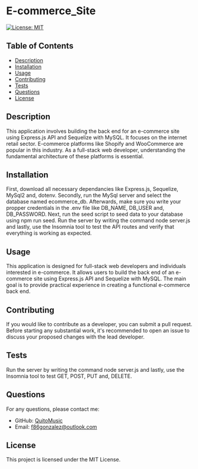 # E-commerce_Site

[![License: MIT](https://img.shields.io/badge/License-MIT-brightgreen.svg)](https://opensource.org/licenses/MIT)

## Table of Contents
- [Description](#description)
- [Installation](#installation)
- [Usage](#usage)
- [Contributing](#contributing)
- [Tests](#tests)
- [Questions](#questions)
- [License](#license)

## Description

This application involves building the back end for an e-commerce site using Express.js API and Sequelize with MySQL. It focuses on the internet retail sector. E-commerce platforms like Shopify and WooCommerce are popular in this industry. As a full-stack web developer, understanding the fundamental architecture of these platforms is essential. 

## Installation

First, download all necessary dependancies like Express.js, Sequelize, MySql2 and, dotenv. Secondly, run the MySql server and select the database named ecommerce_db. Afterwards, make sure you  write your propper credentials in the .env file like DB_NAME, DB_USER and, DB_PASSWORD. Next, run the seed script to seed data to your database using npm run seed. Run the server by writing the command node server.js and lastly, use the Insomnia tool to test the API routes and verify that everything is working as expected.

## Usage

This application is designed for full-stack web developers and individuals interested in e-commerce. It allows users to build the back end of an e-commerce site using Express.js API and Sequelize with MySQL. The main goal is to provide practical experience in creating a functional e-commerce back end. 


## Contributing

If you would like to contribute as a developer, you can submit a pull request. Before starting any substantial work, it's recommended to open an issue to discuss your proposed changes with the lead developer.

## Tests

Run the server by writing the command node server.js and lastly, use the Insomnia tool to test GET, POST, PUT and, DELETE.

## Questions

For any questions, please contact me:

- GitHub: [QuitoMusic](https://github.com/QuitoMusic)
- Email: f86gonzalez@outlook.com

## License

This project is licensed under the MIT License.
